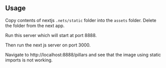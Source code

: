 ## Usage

Copy contents of nextjs `.nets/static` folder into the `assets` folder. Delete the folder from the next app.

Run this server which will start at port 8888.

Then run the next js server on port 3000.

Navigate to http://localhost:8888/pillars and see that the image using static imports is not working.